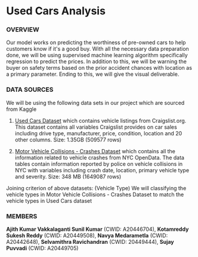 # Used Cars Analysis
 
### OVERVIEW

Our model works on predicting the worthiness of pre-owned cars to help customers know if it's a good buy. With all the necessary data preparation done, we will be using supervised machine learning algorithm specifically regression to predict the prices. In addition to this, we will be warning the buyer on safety terms based on the prior accident chances with location as a primary parameter. Ending to this, we will give the visual deliverable.

### DATA SOURCES

We will be using the following data sets in our project which are sourced from Kaggle
1) [Used Cars Dataset](https://www.kaggle.com/austinreese/craigslist-carstrucks-data) which contains vehicle listings from Craigslist.org. This dataset contains all variables Craigslist provides on car sales including drive type, manufacturer, price, condition, location and 20 other columns. Size: 1.35GB (509577 rows)

2) [Motor Vehicle Collisions - Crashes Dataset](https://data.cityofnewyork.us/Public-Safety/Motor-Vehicle-Collisions-Crashes/h9gi-nx95) which contains all the information related to vehicle crashes from NYC OpenData. The data tables contain information reported by police on vehicle collisions in NYC with variables including crash date, location, primary vehicle type and severity. Size: 348 MB (1649087 rows)

Joining criterion of above datasets: (Vehicle Type) We will classifying the vehicle types in Motor Vehicle Collisions - Crashes Dataset to match the vehicle types in Used Cars dataset

### MEMBERS

**Ajith Kumar Vakkalaganti Sunil Kumar** (CWID: A20446704), **Kotamreddy Sukesh Reddy** (CWID: A20449508), **Navya Medarametla** (CWID: A20442648), **Selvamithra Ravichandran** (CWID: 20449444), **Sujay Puvvadi** (CWID: A20449705)



